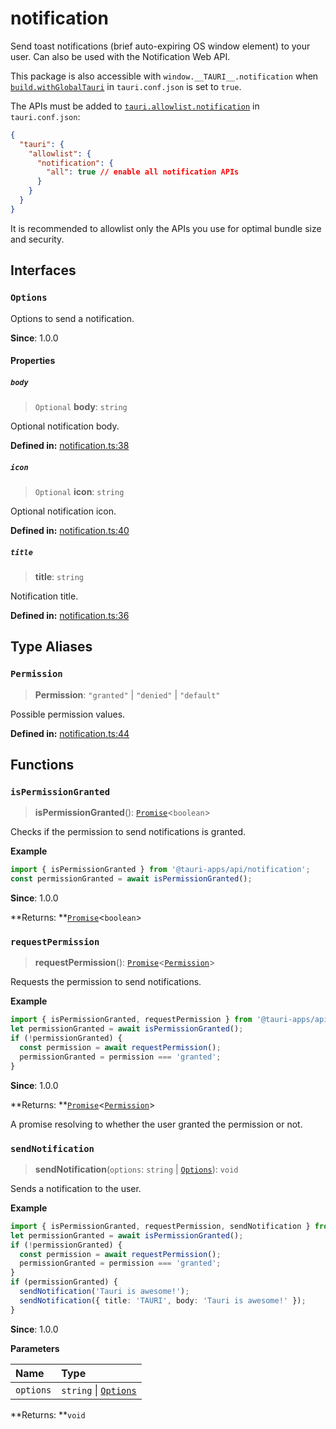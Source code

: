 # notification

Send toast notifications (brief auto-expiring OS window element) to your user.
Can also be used with the Notification Web API.

This package is also accessible with `window.__TAURI__.notification` when [`build.withGlobalTauri`](https://tauri.app/v1/api/config/#buildconfig.withglobaltauri) in `tauri.conf.json` is set to `true`.

The APIs must be added to [`tauri.allowlist.notification`](https://tauri.app/v1/api/config/#allowlistconfig.notification) in `tauri.conf.json`:
```json
{
  "tauri": {
    "allowlist": {
      "notification": {
        "all": true // enable all notification APIs
      }
    }
  }
}
```
It is recommended to allowlist only the APIs you use for optimal bundle size and security.

## Interfaces

### `Options`

Options to send a notification.

**Since**: 1.0.0

#### Properties

##### `body`

> `Optional` **body**: `string`

Optional notification body.

**Defined in:** [notification.ts:38](https://github.com/tauri-apps/tauri/blob/dad1566/tooling/api/src/notification.ts#L38)

##### `icon`

> `Optional` **icon**: `string`

Optional notification icon.

**Defined in:** [notification.ts:40](https://github.com/tauri-apps/tauri/blob/dad1566/tooling/api/src/notification.ts#L40)

##### `title`

>  **title**: `string`

Notification title.

**Defined in:** [notification.ts:36](https://github.com/tauri-apps/tauri/blob/dad1566/tooling/api/src/notification.ts#L36)

## Type Aliases

### `Permission`

>  **Permission**: `"granted"` \| `"denied"` \| `"default"`

Possible permission values.

**Defined in:** [notification.ts:44](https://github.com/tauri-apps/tauri/blob/dad1566/tooling/api/src/notification.ts#L44)

## Functions

### `isPermissionGranted`

> **isPermissionGranted**(): [`Promise`]( https://developer.mozilla.org/en-US/docs/Web/JavaScript/Reference/Global_Objects/Promise )<`boolean`\>

Checks if the permission to send notifications is granted.

**Example**

```typescript
import { isPermissionGranted } from '@tauri-apps/api/notification';
const permissionGranted = await isPermissionGranted();
```

**Since**: 1.0.0

**Returns: **[`Promise`]( https://developer.mozilla.org/en-US/docs/Web/JavaScript/Reference/Global_Objects/Promise )<`boolean`\>

### `requestPermission`

> **requestPermission**(): [`Promise`]( https://developer.mozilla.org/en-US/docs/Web/JavaScript/Reference/Global_Objects/Promise )<[`Permission`](notification.md#permission)\>

Requests the permission to send notifications.

**Example**

```typescript
import { isPermissionGranted, requestPermission } from '@tauri-apps/api/notification';
let permissionGranted = await isPermissionGranted();
if (!permissionGranted) {
  const permission = await requestPermission();
  permissionGranted = permission === 'granted';
}
```

**Since**: 1.0.0

**Returns: **[`Promise`]( https://developer.mozilla.org/en-US/docs/Web/JavaScript/Reference/Global_Objects/Promise )<[`Permission`](notification.md#permission)\>

A promise resolving to whether the user granted the permission or not.

### `sendNotification`

> **sendNotification**(`options`: `string` \| [`Options`](notification.md#options)): `void`

Sends a notification to the user.

**Example**

```typescript
import { isPermissionGranted, requestPermission, sendNotification } from '@tauri-apps/api/notification';
let permissionGranted = await isPermissionGranted();
if (!permissionGranted) {
  const permission = await requestPermission();
  permissionGranted = permission === 'granted';
}
if (permissionGranted) {
  sendNotification('Tauri is awesome!');
  sendNotification({ title: 'TAURI', body: 'Tauri is awesome!' });
}
```

**Since**: 1.0.0

**Parameters**

| Name | Type |
| :------ | :------ |
| `options` | `string` \| [`Options`](notification.md#options) |

**Returns: **`void`
